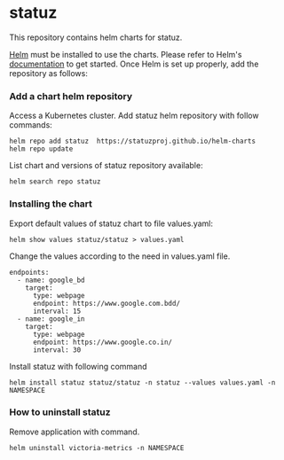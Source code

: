 # statuz
This repository contains helm charts for statuz.

[Helm](https://helm.sh) must be installed to use the charts. Please refer to Helm's [documentation](https://helm.sh/docs/) to get started.  Once Helm is set up properly, add the repository as follows:


### Add a chart helm repository
Access a Kubernetes cluster. Add statuz helm repository with follow commands:
```shell
helm repo add statuz  https://statuzproj.github.io/helm-charts
helm repo update
```

List chart and versions of statuz repository available:
```shell
helm search repo statuz
```

### Installing the chart
Export default values of statuz chart to file values.yaml:
```shell
helm show values statuz/statuz > values.yaml
```
Change the values according to the need in values.yaml file.

```shell
endpoints:
  - name: google_bd
    target:
      type: webpage
      endpoint: https://www.google.com.bdd/
      interval: 15
  - name: google_in
    target:
      type: webpage
      endpoint: https://www.google.co.in/
      interval: 30
```

Install statuz with following command
```shell
helm install statuz statuz/statuz -n statuz --values values.yaml -n NAMESPACE
```

### How to uninstall statuz
Remove application with command.

```shell
helm uninstall victoria-metrics -n NAMESPACE
```